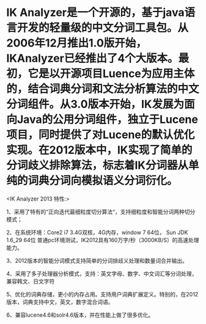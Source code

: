 IK Analyzer是一个开源的，基于java语言开发的轻量级的中文分词工具包。从2006年12月推出1.0版开始， IKAnalyzer已经推出了4个大版本。最初，它是以开源项目Luence为应用主体的，结合词典分词和文法分析算法的中文分词组件。从3.0版本开始，IK发展为面向Java的公用分词组件，独立于Lucene项目，同时提供了对Lucene的默认优化实现。在2012版本中，IK实现了简单的分词歧义排除算法，标志着IK分词器从单纯的词典分词向模拟语义分词衍化。
=====================================
<IK Analyzer 2013 特性:>

1、采用了特有的“正向迭代最细粒度切分算法“，支持细粒度和智能分词两种切分模式；

2、在系统环境：Core2 i7 3.4G双核，4G内存，window 7 64位， Sun JDK 1.6_29 64位 普通pc环境测试，IK2012具有160万字/秒（3000KB/S）的高速处理能力。

3、2012版本的智能分词模式支持简单的分词排歧义处理和数量词合并输出。

4、采用了多子处理器分析模式，支持：英文字母、数字、中文词汇等分词处理，兼容韩文、日文字符

5、优化的词典存储，更小的内存占用。支持用户词典扩展定义。特别的，在2012版本，词典支持中文，英文，数字混合词语。

6、兼容lucene4.6和solr4.6版本，并在性能上做了很多优化。
